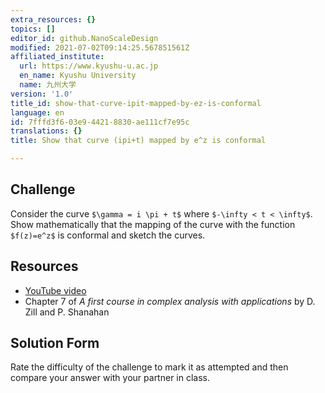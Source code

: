 ```yaml
---
extra_resources: {}
topics: []
editor_id: github.NanoScaleDesign
modified: 2021-07-02T09:14:25.567851561Z
affiliated_institute:
  url: https://www.kyushu-u.ac.jp
  en_name: Kyushu University
  name: 九州大学
version: '1.0'
title_id: show-that-curve-ipit-mapped-by-ez-is-conformal
language: en
id: 7fffd3f6-03e9-4421-8830-ae111cf7e95c
translations: {}
title: Show that curve (ipi+t) mapped by e^z is conformal

---
```


## Challenge
Consider the curve `$\gamma = i \pi + t$` where `$-\infty < t < \infty$`. Show mathematically that the mapping of the curve with the function `$f(z)=e^z$` is conformal and sketch the curves.

## Resources
- [YouTube video](https://www.youtube.com/watch?v=5lkOBlnwNpM&list=PLi7yHjesblV0sSfZzWdSUXGO683n_nJdQ&index=19)
- Chapter 7 of *A first course in complex analysis with applications* by D. Zill and P. Shanahan


## Solution Form
Rate the difficulty of the challenge to mark it as attempted and then compare your answer with your partner in class.